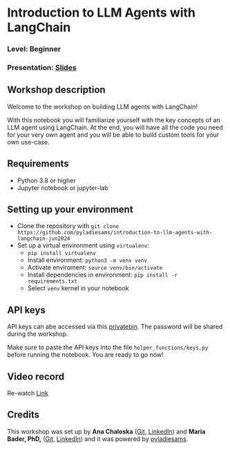 # Introduction to LLM Agents with LangChain

### Level: Beginner

### Presentation: [Slides](https://github.com/pyladiesams/introduction-to-llm-agents-with-langchain-jun2024/blob/master/workshop/workshop_instructions.pdf)

## Workshop description

Welcome to the workshop on building LLM agents with LangChain!

With this notebook you will familiarize yourself with the key concepts of an LLM agent using LangChain. At the end, you will have all the code you need for your very own agent and you will be able to build custom tools for your own use-case. 

## Requirements

- Python 3.8 or higher
- Jupyter notebook or jupyter-lab

## Setting up your environment

- Clone the repository with `git clone https://github.com/pyladiesams/introduction-to-llm-agents-with-langchain-jun2024`
- Set up a virtual environment using `virtualenv`:
    - `pip install virtualenv`
    - Install environment: `python3 -m venv venv`
    - Activate enviroment: `source venv/bin/activate`   
    - Install dependencies in environment: `pip install -r requirements.txt`
    - Select `venv` kernel in your notebook

## API keys

API keys can abe accessed via this [privatebin](https://privatebin.molops.io/?d4232d4c16615a3e#JS4dcr5w2sqYgYRbChF4Bat1eZWmzkgSq5LZg7bJMvh). The password will be shared during the workshop. 

Make sure to paste the API keys into the file `helper_functions/keys.py` before running the notebook. You are ready to go now!

## Video record

Re-watch [Link](https://www.youtube.com/watch?v=MjeRY7zNb44&list=PLTdYvc4hjao-4OPJ-thNEYfIcnW6tbPSv)

## Credits

This workshop was set up by **Ana Chaloska** ([Git](https://github.com/anachaloska), [LinkedIn](https://www.linkedin.com/in/ana-chaloska-809486149/)) and **Maria Bader, PhD,** ([Git](https://github.com/mkmbader), [LinkedIn](https://www.linkedin.com/in/mkmbader/)) and it was powered by [pyladiesams](https://github.com/pyladiesams).